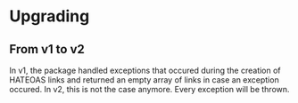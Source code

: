 # Upgrading

## From v1 to v2

In v1, the package handled exceptions that occured during the creation of HATEOAS links and returned an empty array of links in case an exception occured. In v2, this is not the case anymore. Every exception will be thrown.
